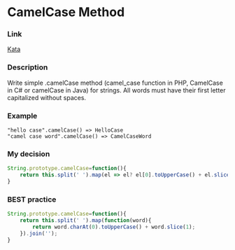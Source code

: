 # CamelCase Method

### Link

[Kata](https://www.codewars.com/kata/587731fda577b3d1b0001196/train/javascript)

### Description

Write simple .camelCase method (camel_case function in PHP, CamelCase in C# or camelCase in Java) for strings. All words must have their first letter capitalized without spaces.

### Example

``` 
"hello case".camelCase() => HelloCase
"camel case word".camelCase() => CamelCaseWord
```

### My decision

```javascript
String.prototype.camelCase=function(){
    return this.split(' ').map(el => el? el[0].toUpperCase() + el.slice(1): '').join('')
}
```

### BEST practice

```javascript
String.prototype.camelCase=function(){
    return this.split(' ').map(function(word){
        return word.charAt(0).toUpperCase() + word.slice(1);
    }).join('');
}
```
